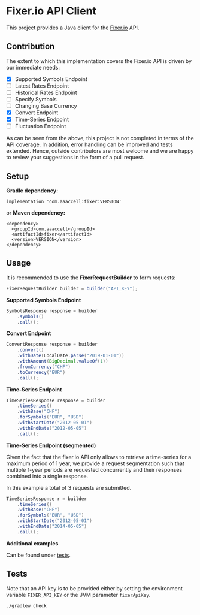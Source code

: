 # Fixer.io API Client

This project provides a Java client for the [Fixer.io](https://fixer.io/) API.

## Contribution

The extent to which this implementation covers the Fixer.io API is driven by our immediate needs:

- [x] Supported Symbols Endpoint
- [ ] Latest Rates Endpoint
- [ ] Historical Rates Endpoint
- [ ] Specify Symbols
- [ ] Changing Base Currency
- [x] Convert Endpoint
- [x] Time-Series Endpoint
- [ ] Fluctuation Endpoint

As can be seen from the above, this project is not completed in terms of the API coverage.
In addition, error handling can be improved and tests extended.
Hence, outside contributors are most welcome and we are happy to review your suggestions in the form of a pull request. 

## Setup

**Gradle dependency:**

```
implementation 'com.aaaccell:fixer:VERSION'
```

or **Maven dependency:**

```
<dependency>
  <groupId>com.aaaccell</groupId>
  <artifactId>fixer</artifactId>
  <version>VERSION</version>
</dependency>
```

## Usage 

It is recommended to use the **FixerRequestBuilder** to form requests:
```java
FixerRequestBuilder builder = builder("API_KEY");
```

**Supported Symbols Endpoint**

```java
SymbolsResponse response = builder
    .symbols()
    .call();
```

**Convert Endpoint**

```java
ConvertResponse response = builder
    .convert()
    .withDate(LocalDate.parse("2019-01-01"))
    .withAmount(BigDecimal.valueOf(1))
    .fromCurrency("CHF")
    .toCurrency("EUR")
    .call();
```

**Time-Series Endpoint**

```java
TimeSeriesResponse response = builder
    .timeSeries()
    .withBase("CHF")
    .forSymbols("EUR", "USD")
    .withStartDate("2012-05-01")
    .withEndDate("2012-05-05")
    .call();
```

**Time-Series Endpoint (segmented)**

Given the fact that the fixer.io API only allows to retrieve a time-series for a maximum period of 1 year,
we provide a request segmentation such that multiple 1-year periods are requested concurrently and their responses combined into a single response.

In this example a total of 3 requests are submitted.

```java
TimeSeriesResponse r = builder
    .timeSeries()
    .withBase("CHF")
    .forSymbols("EUR", "USD")
    .withStartDate("2012-05-01")
    .withEndDate("2014-05-05")
    .call();
```

**Additional examples**

Can be found under [tests](https://github.com/aaaccell/fixer/tree/master/src/test/java/com/aaaccell/fixer).

## Tests

Note that an API key is to be provided either by setting the environment variable `FIXER_API_KEY` or the JVM parameter `fixerApiKey`.

```
./gradlew check
```
